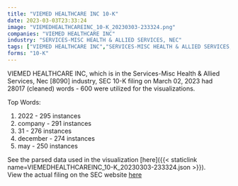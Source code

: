 ```yaml
---
title: "VIEMED HEALTHCARE INC 10-K"
date: 2023-03-03T23:33:24
image: "VIEMEDHEALTHCAREINC_10-K_20230303-233324.png"
companies: "VIEMED HEALTHCARE INC"
industry: "SERVICES-MISC HEALTH & ALLIED SERVICES, NEC"
tags: ["VIEMED HEALTHCARE INC","SERVICES-MISC HEALTH & ALLIED SERVICES, NEC","03-02-2023","10-K"]
forms: "10-K"
---
```

VIEMED HEALTHCARE INC, which is in the Services-Misc Health & Allied Services, Nec [8090] industry, SEC 10-K filing on March 02, 2023 had 28017 (cleaned) words - 600 were utilized for the visualizations.

Top Words:
1. 2022 - 295 instances
2. company - 291 instances
3. 31 - 276 instances
4. december - 274 instances
5. may - 250 instances


See the parsed data used in the visualization [here]({{< staticlink name=VIEMEDHEALTHCAREINC_10-K_20230303-233324.json >}}).  
View the actual filing on the SEC website [here](https://www.sec.gov/Archives/edgar/data/1729149/0001729149-23-000040.txt)